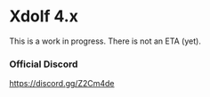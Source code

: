 # Xdolf 4.x

This is a work in progress. There is not an ETA (yet).

### Official Discord
https://discord.gg/Z2Cm4de
